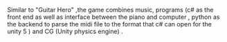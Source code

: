 Similar to "Guitar Hero" ,the game  combines music, programs (c# as the front end as well as interface between the piano and computer , python as the backend to parse the midi file to the format that c# can open for the unity 5 ) and CG (Unity physics engine) . 
